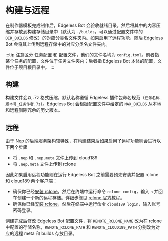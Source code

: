 # 构建与远程

在制作器模板完成制作后，Edgeless Bot 会验收就绪目录，然后将其中的内容压缩并存放到构建存储目录中（默认为 `./builds`，可以通过配置文件中的 `DIR_BUILDS` 修改）的对应分类名文件夹内。如果启用了远程功能，随后 Edgeless Bot 会将其上传到远程存储中的对应分类名文件夹内。

:::tip
注意区分 任务配置 和 配置文件，他们的文件名均为 `config.toml`。前者指某个任务的配置，文件位于任务文件夹内；后者指 Edgeless Bot 本体的配置，文件位于项目根目录中。
:::

## 构建

构建文件会以 .7z 格式压缩，默认名称遵循 Edgeless 插件包命名规范（`任务名称_版本号_任务作者.7z`）。Edgeless Bot 会根据配置文件中给定的 `MAX_BUILDS` 从本地和远程删除冗余的历史版本。

## 远程

由于 Nep 的后端服务架构较特殊，在构建结束后如果启用了远程功能则会进行以下两个步骤
* 将 `.nep` 和 `.nep.meta` 文件上传到 cloud189
* 将 `.nep.meta` 文件上传到 rclone

因此如果启用远程功能则在运行 Edgeless Bot 之前需要预先安装并配置 rclone 和 cloud189 两个客户端：

* 确保你已经[安装 rclone](./usage.md#rclone-选装)，然后在终端中运行命令 `rclone config`，输入 `n` 并回车创建一个新的远程存储。详细步骤见 [rclone 官方教程](https://rclone.org/docs/)。
* 确保你已经[安装 rclone](./usage.md#rclone-选装)，然后在终端中运行命令 `cloud189 login`，输入账号密码登录。

创建完成后修改 Edgeless Bot 配置文件，将 `REMOTE_RCLONE_NAME` 改为在 rclone 中配置的存储名称，`REMOTE_RCLONE_PATH` 和 `REMOTE_CLOUD189_PATH` 分别改为对应的远程 meta 和 builds 存放目录。
